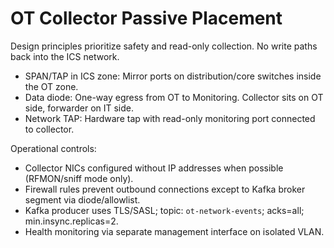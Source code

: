 # OT Collector Passive Placement

Design principles prioritize safety and read-only collection. No write paths back into the ICS network.

- SPAN/TAP in ICS zone: Mirror ports on distribution/core switches inside the OT zone.
- Data diode: One-way egress from OT to Monitoring. Collector sits on OT side, forwarder on IT side.
- Network TAP: Hardware tap with read-only monitoring port connected to collector.

Operational controls:
- Collector NICs configured without IP addresses when possible (RFMON/sniff mode only).
- Firewall rules prevent outbound connections except to Kafka broker segment via diode/allowlist.
- Kafka producer uses TLS/SASL; topic: `ot-network-events`; acks=all; min.insync.replicas=2.
- Health monitoring via separate management interface on isolated VLAN.
